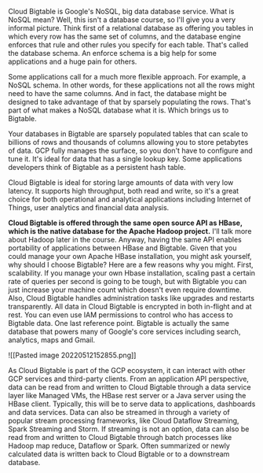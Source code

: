 Cloud Bigtable is Google's NoSQL, big data database service. What is NoSQL mean? Well, this isn't a database course, so I'll give you a very informal picture. Think first of a relational database as offering you tables in which every row has the same set of columns, and the database engine enforces that rule and other rules you specify for each table. That's called the database schema. An enforce schema is a big help for some applications and a huge pain for others.

Some applications call for a much more flexible approach. For example, a NoSQL schema. In other words, for these applications not all the rows might need to have the same columns. And in fact, the database might be designed to take advantage of that by sparsely populating the rows. That's part of what makes a NoSQL database what it is. Which brings us to Bigtable.

Your databases in Bigtable are sparsely populated tables that can scale to billions of rows and thousands of columns allowing you to store petabytes of data. GCP fully manages the surface, so you don't have to configure and tune it. It's ideal for data that has a single lookup key. Some applications developers think of Bigtable as a persistent hash table.

Cloud Bigtable is ideal for storing large amounts of data with very low latency. It supports high throughput, both read and write, so it's a great choice for both operational and analytical applications including Internet of Things, user analytics and financial data analysis.

**Cloud Bigtable is offered through the same open source API as HBase, which is the native database for the Apache Hadoop project.** I'll talk more about Hadoop later in the course. Anyway, having the same API enables portability of applications between HBase and Bigtable. Given that you could manage your own Apache HBase installation, you might ask yourself, why should I choose Bigtable? Here are a few reasons why you might. First, scalability. If you manage your own Hbase installation, scaling past a certain rate of queries per second is going to be tough, but with Bigtable you can just increase your machine count which doesn't even require downtime. Also, Cloud Bigtable handles administration tasks like upgrades and restarts transparently. All data in Cloud Bigtable is encrypted in both in-flight and at rest. You can even use IAM permissions to control who has access to Bigtable data. One last reference point. Bigtable is actually the same database that powers many of Google's core services including search, analytics, maps and Gmail.

![[Pasted image 20220512152855.png]]

As Cloud Bigtable is part of the GCP ecosystem, it can interact with other GCP services and third-party clients. From an application API perspective, data can be read from and written to Cloud Bigtable through a data service layer like Managed VMs, the HBase rest server or a Java server using the HBase client. Typically, this will be to serve data to applications, dashboards and data services. Data can also be streamed in through a variety of popular stream processing frameworks, like Cloud Dataflow Streaming, Spark Streaming and Storm. If streaming is not an option, data can also be read from and written to Cloud Bigtable through batch processes like Hadoop map reduce, Dataflow or Spark. Often summarized or newly calculated data is written back to Cloud Bigtable or to a downstream database.